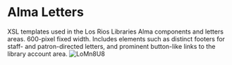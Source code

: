 # Alma Letters
XSL templates used in the Los Rios Libraries Alma components and letters areas. 600-pixel fixed width. Includes elements such as distinct footers for staff- and patron-directed letters, and prominent button-like links to the library account area.
![LoMn8U8](https://user-images.githubusercontent.com/10855028/200029072-47ff86f6-7c97-43f0-9511-7578e4562088.png)

